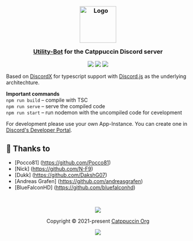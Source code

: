 <h3 align="center">
	<img src="https://raw.githubusercontent.com/catppuccin/catppuccin/main/assets/logos/exports/1544x1544_circle.png" width="100" alt="Logo"/><br/>
	<img src="https://raw.githubusercontent.com/catppuccin/catppuccin/main/assets/misc/transparent.png" height="30" width="0px"/>
	<a href="https://github.com/catppuccin/discord-bot">Utility-Bot</a> for the Catppuccin Discord server
	<img src="https://raw.githubusercontent.com/catppuccin/catppuccin/main/assets/misc/transparent.png" height="30" width="0px"/>
</h3>

<p align="center">
	<a href="https://github.com/catppuccin/discord-bot/stargazers"><img src="https://img.shields.io/github/stars/catppuccin/discord-bot?colorA=363a4f&colorB=b7bdf8&style=for-the-badge"></a>
	<a href="https://github.com/catppuccin/discord-bot/issues"><img src="https://img.shields.io/github/issues/catppuccin/discord-bot?colorA=363a4f&colorB=f5a97f&style=for-the-badge"></a>
	<a href="https://github.com/catppuccin/discord-bot/contributors"><img src="https://img.shields.io/github/contributors/catppuccin/discord-bot?colorA=363a4f&colorB=a6da95&style=for-the-badge"></a>
</p>


Based on [DiscordX](https://github.com/oceanroleplay/discord.ts) for typescript support with [Discord.js](https://github.com/discordjs/discord.js) as the underlying architechture.

**Important commands**<br>
`npm run build` – compile with TSC<br>
`npm run serve` – serve the compiled code<br>
`npm run start` – run nodemon with the uncompiled code for cevelopment<br>

For development please use your own App-Instance. You can create one in [Discord's Developer Portal](https://discord.com/developers/applications).


## 💝 Thanks to

- [Pocco81] (https://github.com/Pocco81)
- [Nick] (https://github.com/N-F9)
- [Dukk] (https://github.com/DakshG07)
- [Andreas Grafen] (https://github.com/andreasgrafen)
- [BlueFalconHD] (https://github.com/bluefalconhd)

&nbsp;

<p align="center">
	<img src="https://raw.githubusercontent.com/catppuccin/catppuccin/main/assets/footers/gray0_ctp_on_line.svg?sanitize=true" />
</p>

<p align="center">
	Copyright &copy; 2021-present <a href="https://github.com/catppuccin" target="_blank">Catppuccin Org</a>
</p>

<p align="center">
	<a href="https://github.com/catppuccin/catppuccin/blob/main/LICENSE"><img src="https://img.shields.io/static/v1.svg?style=for-the-badge&label=License&message=MIT&logoColor=d9e0ee&colorA=363a4f&colorB=b7bdf8"/></a>
</p>
